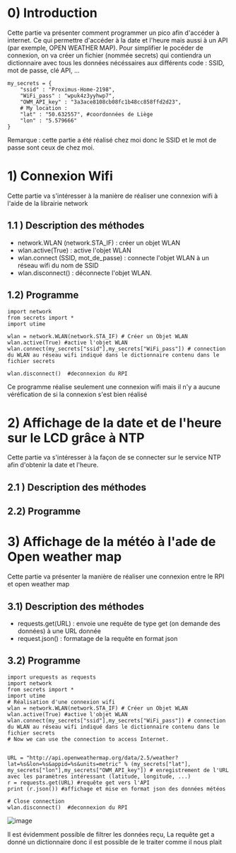 # 0) Introduction
Cette partie va présenter comment programmer un pico afin d'accéder à internet. Ce qui permettre d'accéder à la date et l'heure mais aussi à un API (par exemple, OPEN WEATHER MAP). Pour simplifier le pocéder de connexion, on va créer un fichier (nommée secrets) qui contiendra un dictionnaire avec tous les données nécéssaires aux différents code : SSID, mot de passe, clé API, ...
```
my_secrets = {
    "ssid" : "Proximus-Home-2198",
    "WiFi_pass" : "wpuk4z3yyhwp7",
    "OWM_API_key" : "3a3ace8108cb08fc1b48cc858ffd2d23",
    # My location :
    "lat" : "50.632557", #coordonnées de Liège
    "lon" : "5.579666"
}
```
Remarque : cette partie a été réalisé chez moi donc le SSID et le mot de passe sont ceux de chez moi.
# 1) Connexion Wifi
Cette partie va s'intéresser à la manière de réaliser une connexion wifi à l'aide de la librairie network
## 1.1 ) Description des méthodes
- network.WLAN (network.STA_IF) : créer un objet WLAN
- wlan.active(True) : active l'objet WLAN
- wlan.connect (SSID, mot_de_passe) : connecte l'objet WLAN à un réseau wifi du nom de SSID
- wlan.disconnect() : déconnecte l'objet WLAN.
## 1.2) Programme
```
import network
from secrets import *
import utime

wlan = network.WLAN(network.STA_IF) # Créer un Objet WLAN
wlan.active(True) #active l'objet WLAN
wlan.connect(my_secrets["ssid"],my_secrets["WiFi_pass"]) # connection du WLAN au réseau wifi indiqué dans le dictionnaire contenu dans le fichier secrets

wlan.disconnect()  #deconnexion du RPI
```
Ce programme réalise seulement une connexion wifi mais il n'y a aucune véréfication de si la connexion s'est bien réalisé

# 2) Affichage de la date et de l'heure sur le LCD grâce à NTP
Cette partie va s'intéresser à la façon de se connecter sur le service NTP afin d'obtenir la date et l'heure.
## 2.1 ) Description des méthodes


## 2.2) Programme

# 3) Affichage de la météo à l'ade de Open weather map
Cette partie va présenter la manière de réaliser une connexion entre le RPI et open weather map
## 3.1) Description des méthodes
- requests.get(URL) : envoie une requête de type get (on demande des données) à une URL donnée
- request.json() : formatage de la requête en format json
## 3.2) Programme

```
import urequests as requests
import network
from secrets import *
import utime
# Réalisation d'une connexion wifi
wlan = network.WLAN(network.STA_IF) # Créer un Objet WLAN
wlan.active(True) #active l'objet WLAN
wlan.connect(my_secrets["ssid"],my_secrets["WiFi_pass"]) # connection du WLAN au réseau wifi indiqué dans le dictionnaire contenu dans le fichier secrets
# Now we can use the connection to access Internet.


URL = "http://api.openweathermap.org/data/2.5/weather?lat=%s&lon=%s&appid=%s&units=metric" % (my_secrets["lat"], my_secrets["lon"],my_secrets["OWM_API_key"]) # enregistrement de l'URL avec les paramètres intéressant (latitude, longitude, ...)
r = requests.get(URL) #requête get vers l'API
print (r.json()) #affichage et mise en format json des données météos 

# Close connection
wlan.disconnect()  #deconnexion du RPI
```
![image](https://user-images.githubusercontent.com/124899641/235354207-8023a374-86c4-4c12-aec7-cad9c718c265.png)

Il est évidemment possible de filtrer les données reçu, La requête get a donné un dictionnaire donc il est possible de le traiter comme il nous plait

